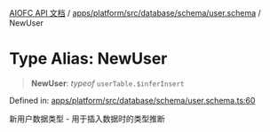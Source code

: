 [AIOFC API 文档](../../../../../../../index.md) / [apps/platform/src/database/schema/user.schema](../index.md) / NewUser

# Type Alias: NewUser

> **NewUser**: *typeof* `userTable.$inferInsert`

Defined in: [apps/platform/src/database/schema/user.schema.ts:60](https://github.com/aiofc-nx/aiofc-nx-20250117/blob/67a7c164367a9389d2ffea309275a0822750a8a2/apps/platform/src/database/schema/user.schema.ts#L60)

新用户数据类型 - 用于插入数据时的类型推断
